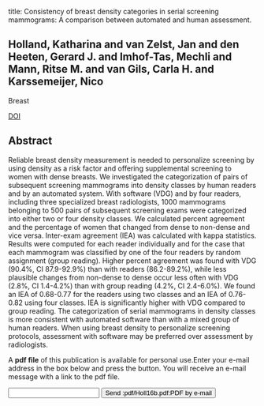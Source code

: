 title: Consistency of breast density categories in serial screening mammograms: A comparison between automated and human assessment.

## Holland, Katharina and van Zelst, Jan and den Heeten, Gerard J. and Imhof-Tas, Mechli and Mann, Ritse M. and van Gils, Carla H. and Karssemeijer, Nico
Breast

<a href="https://doi.org/10.1016/j.breast.2016.06.020">DOI</a>

## Abstract
Reliable breast density measurement is needed to personalize screening by using density as a risk factor and offering supplemental screening to women with dense breasts. We investigated the categorization of pairs of subsequent screening mammograms into density classes by human readers and by an automated system. With software (VDG) and by four readers, including three specialized breast radiologists, 1000 mammograms belonging to 500 pairs of subsequent screening exams were categorized into either two or four density classes. We calculated percent agreement and the percentage of women that changed from dense to non-dense and vice versa. Inter-exam agreement (IEA) was calculated with kappa statistics. Results were computed for each reader individually and for the case that each mammogram was classified by one of the four readers by random assignment (group reading). Higher percent agreement was found with VDG (90.4%, CI 87.9-92.9%) than with readers (86.2-89.2%), while less plausible changes from non-dense to dense occur less often with VDG (2.8%, CI 1.4-4.2%) than with group reading (4.2%, CI 2.4-6.0%). We found an IEA of 0.68-0.77 for the readers using two classes and an IEA of 0.76-0.82 using four classes. IEA is significantly higher with VDG compared to group reading. The categorization of serial mammograms in density classes is more consistent with automated software than with a mixed group of human readers. When using breast density to personalize screening protocols, assessment with software may be preferred over assessment by radiologists.

A <b>pdf file</b> of this publication is available for personal use.Enter your e-mail address in the box below and press the button. You will receive an e-mail message with a link to the pdf file.
<form action="sender.php">  <input type="text" name="email">  <input type="submit" value="Send :pdf/Holl16b.pdf:PDF by e-mail"></form>